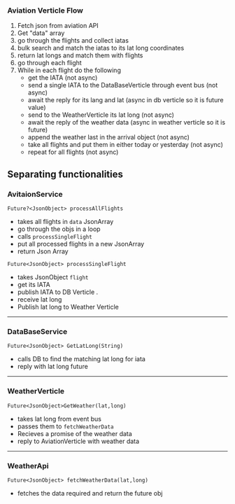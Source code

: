 ### Aviation Verticle Flow

1. Fetch json from aviation API
2. Get "data" array
3. go through the flights and collect iatas
4. bulk search and match the iatas to its lat long coordinates
5. return lat longs and match them with flights
3. go through each flight
4. While in each flight do the following
   - get the IATA (not async)
   - send a single IATA to the DataBaseVerticle through event bus (not async)
   - await the reply for its lang and lat (async in db verticle so it is future value)
   - send to the WeatherVerticle its lat long (not async)
   - await the reply of the weather data (async in weather verticle so it is future)
   - append the weather last in the arrival object (not async)
   - take all flights and put them in either today or yesterday (not async)
   - repeat for all flights (not async)


## Separating functionalities

### AvitaionService

 `Future?<JsonObject> processAllFlights`
- takes all flights in `data` JsonArray
- go through the objs in a loop
- calls `processSingleFlight`
- put all processed flights in a new JsonArray
- return Json Array

`Future<JsonObject> processSingleFlight`
- takes JsonObject `flight`
- get its IATA
- publish IATA to DB Verticle .
- receive lat long
- Publish lat long to Weather Verticle
----
### DataBaseService
`Future<JsonObject> GetLatLong(String)`
- calls DB to find the matching lat long for iata
- reply with lat long future
---
### WeatherVerticle
`Future<JsonObject>GetWeather(lat,long)`
- takes lat long from event bus
- passes them to `fetchWeatherData`
- Recieves a promise of the weather data
- reply to AviationVerticle with weather data
---
### WeatherApi

`Future<JsonObject> fetchWeatherData(lat,long)`
- fetches the data required and return the future obj
